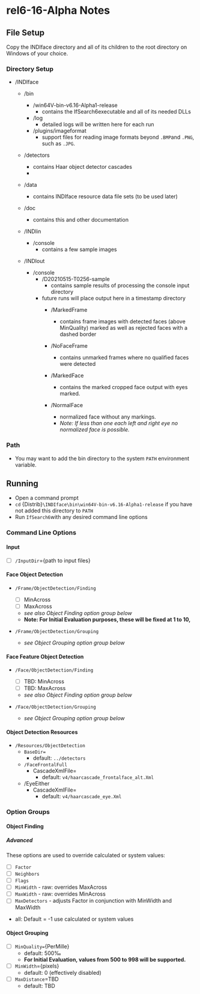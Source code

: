 # rel6-16-Alpha Notes

## File Setup

Copy the INDIface directory and all of its children to the root directory on Windows of your choice.

### Directory Setup

* /INDIface
  * /bin
    * /win64V-bin-v6.16-Alpha1-release
      * contains the IfSearch6executable and all of its needed DLLs
    * /log
      * detailed logs will be written here for each run
    * /plugins/imageformat
      * support files for reading image formats beyond `.BMP`and `.PNG`, such as `.JPG`.

  * /detectors
    * contains Haar object detector cascades
    * 

  * /data

    * contains INDIface resource data file sets (to be used later)

  * /doc
    * contains this and other documentation
  * /INDIin
    * /console
      * contains a few sample images
  * /INDIout
    * /console
      * /D20210515-T0256-sample
        * contains sample results of processing the console input directory
      * future runs will place output here in a timestamp directory
        * /MarkedFrame
          * contains frame images with detected faces (above MinQuality) marked as well as rejected faces with a dashed border
        * /NoFaceFrame
          * contains unmarked frames where no qualified faces were detected

        * /MarkedFace
          * contains the marked cropped face output with eyes marked. 
        * /NormalFace
          * normalized face without any markings.
          * _Note: If less than one each left and right eye no normalized face is possible._

### Path

* You may want to add the bin directory to the system `PATH` environment variable.

## Running

* Open a command prompt
* `cd` \{Distrib}`\INDIface\bin\win64V-bin-v6.16-Alpha1-release` if you have not added this directory to `PATH`
* Run `IfSearch6`with any desired command line options

### Command Line Options

#### Input

* [ ] `/InputDir`={path to input files}



#### Face Object Detection

* `/Frame/ObjectDetection/Finding`
  * [ ] MinAcross
  * [ ] MaxAcross
  * _see also Object Finding option group below_
  * **Note: For Initial Evaluation purposes, these will be fixed at 1 to 10,**

* `/Frame/ObjectDetection/Grouping`
  * _see Object Grouping option group below_

#### Face Feature Object Detection

* `/Face/ObjectDetection/Finding`
  * [ ] TBD: MinAcross
  * [ ] TBD: MaxAcross
  * _see also Object Finding option group below_

* `/Face/ObjectDetection/Grouping`
  * _see Object Grouping option group below_

#### Object Detection Resources

* `/Resources/ObjectDetection`
  * `BaseDir=` 
    * default: `../detectors`
  * `/FaceFrontalFull`
    * CascadeXmlFile=
      * default: `v4/haarcascade_frontalface_alt.Xml`
  * /EyeEither
    * CascadeXmlFile=
      * default: `v4/haarcascade_eye.Xml`

### Option Groups

#### Object Finding

##### Advanced

These options are used to override calculated or system values:

  * [ ] `Factor`
  * [ ] `Neighbors`
  * [ ] `Flags`
  * [ ] `MinWidth` - raw: overrides MaxAcross
  * [ ] `MaxWidth` - raw: overrides MinAcross
  * [ ] `MaxDetectors` - adjusts Factor in conjunction with MinWidth and MaxWidth
* all: Default = -1 use calculated or system values

#### Object Grouping

  * [ ] `MinQuality=`{PerMille}
    * default: 500&permil;
    * **For Initial Evaluation, values from 500 to 998 will be supported.**
  * [ ] `MinWidth`={pixels}
    * default: 0 (effectively disabled)
  * [ ] `MaxDistance`=TBD
    * default: TBD







